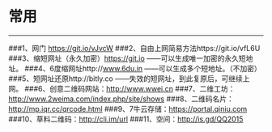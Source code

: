 # 常用
***
###1、网门 https://git.io/vJvcW
###2、自由上网简易方法https://git.io/vfL6U
###3、缩短网址（永久加密）https://git.io  ——可以生成唯一加密的永久短地址。
###4、6度缩网址http://www.6du.in  ——可以生成多个短地址。（不加密）
###5、短网址还原http://bitly.co  ——失效的短网址，到此复原后，可继续上网。
###6、创意二维码网站：http://www.wwei.cn
###7、二维工坊：http://www.2weima.com/index.php/site/shows 
###8、二维码名片：http://mp.iqr.cc/qrcode.html
###9、7牛云存储：https://portal.qiniu.com
###10、草料二维码：http://cli.im/url
###11、空间：http://is.gd/QQ2015
